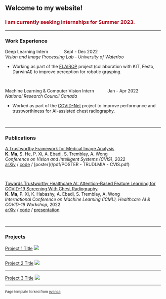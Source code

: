 ## Welcome to my website!
### <span style="color:#b00b1e">I am currently seeking internships for Summer 2023.</span>

---

### Work Experience

Deep Learning Intern &nbsp; &nbsp; &nbsp; &nbsp; &nbsp; &nbsp; Sept - Dec 2022 <br>
*Vision and Image Processing Lab - University of Waterloo*
- Working as part of the [FLAIROP](ttps://flairop.com) project (collaboration with KIT, Festo, DarwinAI) to improve perception for robotic grasping.

<br>

Machine Learning & Computer Vision Intern  &nbsp; &nbsp; &nbsp; &nbsp; &nbsp; Jan - Apr 2022 <br>
*National Research Council Canada*
- Worked as part of the [COVID-Net](https://nrc.canada.ca/en/research-development/research-collaboration/programs/covid-net-ai-assisted-diagnosis-prognosis-covid-19-infection) project to improve performance and trustworthiness for AI-assisted chest radiography.

<br>

---

### Publications

[A Trustworthy Framework for Medical Image Analysis](http://example.com/) <br>
**K. Ma**, S. He, P. Xi, A. Ebadi, S. Tremblay, A. Wong <br>
*Conference on Vision and Intelligent Systems (CVIS)*, 2022 <br>
[arXiv](https://arxiv.org/abs/2207.09312) / [code](https://github.com/k78ma/COVIDNet-SSL) / [poster](/pdf/POSTER - TRUDLMIA - CVIS.pdf)

<br>

[Towards Trustworthy Healthcare AI: Attention-Based Feature Learning for COVID-19 Screening With Chest Radiography](https://arxiv.org/abs/2207.09312) <br>
**K. Ma**, P. Xi, K. Habashy, A. Ebadi, S. Tremblay, A. Wong <br>
*International Conference on Machine Learning (ICML), Healthcare AI & COVID-19 Workshop*, 2022 <br>
[arXiv](https://arxiv.org/abs/2207.09312) / [code](https://github.com/k78ma/COVIDNet-Transformer) / [presentation](/pdf/ICML_PPT.pdf)

<br>

---

### Projects

[Project 1 Title](/sample_page)
<img src="images/dummy_thumbnail.jpg?raw=true"/>

---
[Project 2 Title](/pdf/sample_presentation.pdf)
<img src="images/dummy_thumbnail.jpg?raw=true"/>

---
[Project 3 Title](http://example.com/)
<img src="images/dummy_thumbnail.jpg?raw=true"/>



---
<p style="font-size:11px">Page template forked from <a href="https://github.com/evanca/quick-portfolio">evanca</a></p>
<!-- Remove above link if you don't want to attibute -->
